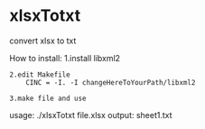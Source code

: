 # xlsxTotxt
convert xlsx to txt

How to install:
    1.install libxml2
    
    2.edit Makefile 
        CINC = -I. -I changeHereToYourPath/libxml2 
        
    3.make file and use

usage: 
    ./xlsxTotxt file.xlsx 
output:
    sheet1.txt
